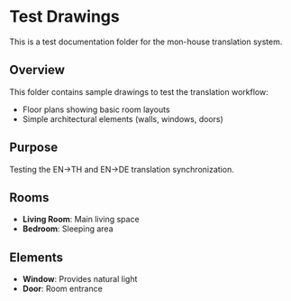 # Test Drawings

This is a test documentation folder for the mon-house translation system.

## Overview

This folder contains sample drawings to test the translation workflow:

- Floor plans showing basic room layouts
- Simple architectural elements (walls, windows, doors)

## Purpose

Testing the EN→TH and EN→DE translation synchronization.

## Rooms

- **Living Room**: Main living space
- **Bedroom**: Sleeping area

## Elements

- **Window**: Provides natural light
- **Door**: Room entrance

